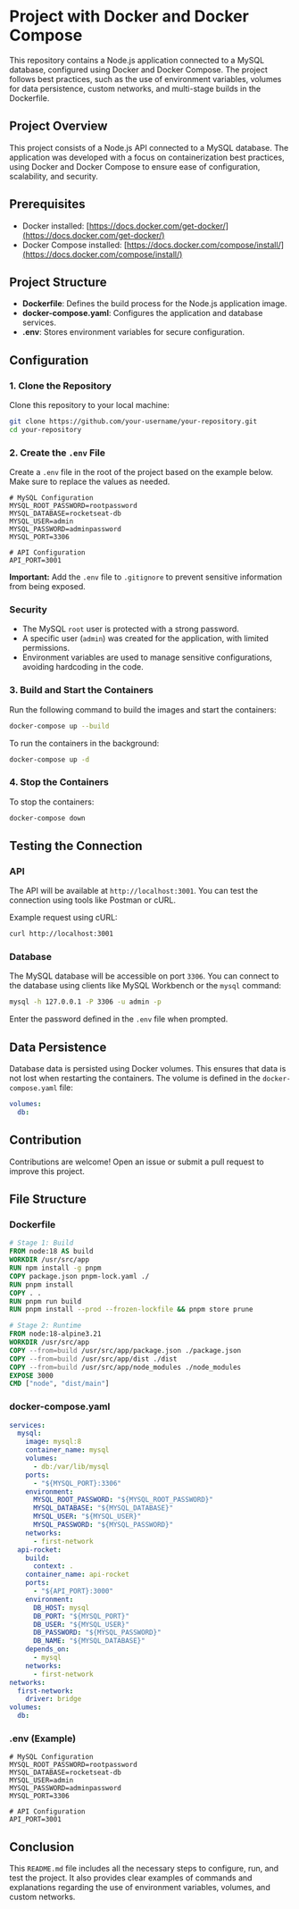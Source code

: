 # Project with Docker and Docker Compose

This repository contains a Node.js application connected to a MySQL database, configured using Docker and Docker Compose. The project follows best practices, such as the use of environment variables, volumes for data persistence, custom networks, and multi-stage builds in the Dockerfile.

## Project Overview

This project consists of a Node.js API connected to a MySQL database. The application was developed with a focus on containerization best practices, using Docker and Docker Compose to ensure ease of configuration, scalability, and security.

## Prerequisites

- Docker installed: [https://docs.docker.com/get-docker/](https://docs.docker.com/get-docker/)
- Docker Compose installed: [https://docs.docker.com/compose/install/](https://docs.docker.com/compose/install/)

## Project Structure

- **Dockerfile**: Defines the build process for the Node.js application image.
- **docker-compose.yaml**: Configures the application and database services.
- **.env**: Stores environment variables for secure configuration.

## Configuration

### 1. Clone the Repository

Clone this repository to your local machine:

```bash
git clone https://github.com/your-username/your-repository.git
cd your-repository
```

### 2. Create the `.env` File

Create a `.env` file in the root of the project based on the example below. Make sure to replace the values as needed.

```env
# MySQL Configuration
MYSQL_ROOT_PASSWORD=rootpassword
MYSQL_DATABASE=rocketseat-db
MYSQL_USER=admin
MYSQL_PASSWORD=adminpassword
MYSQL_PORT=3306

# API Configuration
API_PORT=3001
```

**Important:** Add the `.env` file to `.gitignore` to prevent sensitive information from being exposed.

### Security

- The MySQL `root` user is protected with a strong password.
- A specific user (`admin`) was created for the application, with limited permissions.
- Environment variables are used to manage sensitive configurations, avoiding hardcoding in the code.

### 3. Build and Start the Containers

Run the following command to build the images and start the containers:

```bash
docker-compose up --build
```

To run the containers in the background:

```bash
docker-compose up -d
```

### 4. Stop the Containers

To stop the containers:

```bash
docker-compose down
```

## Testing the Connection

### API

The API will be available at `http://localhost:3001`. You can test the connection using tools like Postman or cURL.

Example request using cURL:

```bash
curl http://localhost:3001
```

### Database

The MySQL database will be accessible on port `3306`. You can connect to the database using clients like MySQL Workbench or the `mysql` command:

```bash
mysql -h 127.0.0.1 -P 3306 -u admin -p
```

Enter the password defined in the `.env` file when prompted.

## Data Persistence

Database data is persisted using Docker volumes. This ensures that data is not lost when restarting the containers. The volume is defined in the `docker-compose.yaml` file:

```yaml
volumes:
  db:
```

## Contribution

Contributions are welcome! Open an issue or submit a pull request to improve this project.

## File Structure

### Dockerfile

```dockerfile
# Stage 1: Build
FROM node:18 AS build
WORKDIR /usr/src/app
RUN npm install -g pnpm
COPY package.json pnpm-lock.yaml ./
RUN pnpm install
COPY . .
RUN pnpm run build
RUN pnpm install --prod --frozen-lockfile && pnpm store prune

# Stage 2: Runtime
FROM node:18-alpine3.21
WORKDIR /usr/src/app
COPY --from=build /usr/src/app/package.json ./package.json
COPY --from=build /usr/src/app/dist ./dist
COPY --from=build /usr/src/app/node_modules ./node_modules
EXPOSE 3000
CMD ["node", "dist/main"]
```

### docker-compose.yaml

```yaml
services:
  mysql:
    image: mysql:8
    container_name: mysql
    volumes: 
      - db:/var/lib/mysql
    ports: 
      - "${MYSQL_PORT}:3306"
    environment:
      MYSQL_ROOT_PASSWORD: "${MYSQL_ROOT_PASSWORD}"
      MYSQL_DATABASE: "${MYSQL_DATABASE}"
      MYSQL_USER: "${MYSQL_USER}"
      MYSQL_PASSWORD: "${MYSQL_PASSWORD}"
    networks:
      - first-network
  api-rocket:
    build:
      context: .
    container_name: api-rocket
    ports:
      - "${API_PORT}:3000"
    environment:
      DB_HOST: mysql
      DB_PORT: "${MYSQL_PORT}"
      DB_USER: "${MYSQL_USER}"
      DB_PASSWORD: "${MYSQL_PASSWORD}"
      DB_NAME: "${MYSQL_DATABASE}"
    depends_on:
      - mysql
    networks:
      - first-network
networks:
  first-network:
    driver: bridge
volumes:
  db:
```

### .env (Example)

```env
# MySQL Configuration
MYSQL_ROOT_PASSWORD=rootpassword
MYSQL_DATABASE=rocketseat-db
MYSQL_USER=admin
MYSQL_PASSWORD=adminpassword
MYSQL_PORT=3306

# API Configuration
API_PORT=3001
```

## Conclusion

This `README.md` file includes all the necessary steps to configure, run, and test the project. It also provides clear examples of commands and explanations regarding the use of environment variables, volumes, and custom networks.
